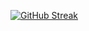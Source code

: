 
[![GitHub Streak](https://streak-stats.demolab.com?user=Synth-ShellZ&theme=synthwave&hide_border=true&date_format=M%20j%5B%2C%20Y%5D&mode=weekly&card_width=450)](https://git.io/streak-stats)
